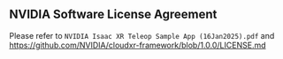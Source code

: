 ## NVIDIA Software License Agreement

Please refer to `NVIDIA Isaac XR Teleop Sample App (16Jan2025).pdf` and
https://github.com/NVIDIA/cloudxr-framework/blob/1.0.0/LICENSE.md
